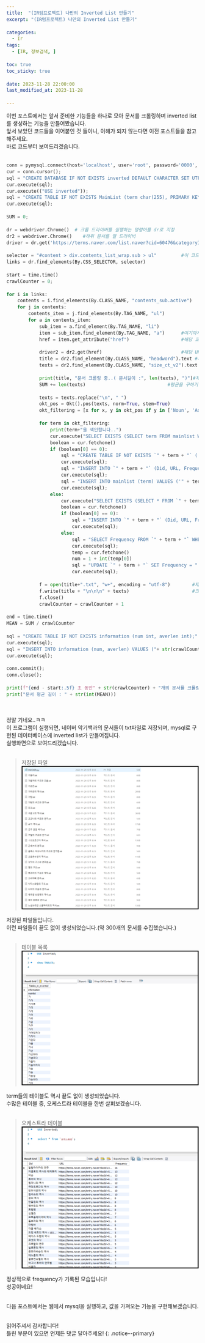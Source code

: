 ```yaml
---
title:  "(IR텀프로젝트) 나만의 Inverted List 만들기" 
excerpt: "(IR텀프로젝트) 나만의 Inverted List 만들기"

categories:
  - Ir
tags:
  - [IR, 정보검색, ]

toc: true
toc_sticky: true
 
date: 2023-11-28 22:00:00
last_modified_at: 2023-11-28

---
```


이번 포스트에서는 앞서 준비한 기능들을 하나로 모아 문서를 크롤링하며 inverted list를 생성하는 기능을 만들어봤습니다.<br>
앞서 보았던 코드들을 이어붙인 것 들이니, 이해가 되지 않는다면 이전 포스트들을 참고해주세요.<br>
바로 코드부터 보여드리겠습니다.<br><br>

```python
conn = pymysql.connect(host='localhost', user='root', password='0000', charset='utf8');
cur = conn.cursor();
sql = "CREATE DATABASE IF NOT EXISTS inverted DEFAULT CHARACTER SET UTF8;";
cur.execute(sql);
cur.execute(("USE inverted"));
sql = "CREATE TABLE IF NOT EXISTS MainList (term char(255), PRIMARY KEY (term));"
cur.execute(sql);

SUM = 0;

dr = webdriver.Chrome()  # 크롬 드라이버를 실행하는 명령어를 dr로 지정
dr2 = webdriver.Chrome()    #하위 문서를 열 드라이버
driver = dr.get('https://terms.naver.com/list.naver?cid=60476&categoryId=60476')  # 드라이버를 통해 url의 웹 페이지를 오픈

selector = "#content > div.contents_list_wrap.sub > ul"         #이 코드부터
links = dr.find_elements(By.CSS_SELECTOR, selector)

start = time.time()
crawlCounter = 0;

for i in links:
    contents = i.find_elements(By.CLASS_NAME, "contents_sub.active")
    for j in contents:
        contents_item = j.find_elements(By.TAG_NAME, "ul")
        for a in contents_item:
            sub_item = a.find_element(By.TAG_NAME, "li")
            item = sub_item.find_element(By.TAG_NAME, "a")      #여기까지는 링크가 담긴 html 구조를 찾는 부분
            href = item.get_attribute("href")                   #해당 코드에서 url을 따온다.
            
            driver2 = dr2.get(href)                             #해당 URL의 페이지를 새로운 드라이버에 띄우고
            title = dr2.find_element(By.CLASS_NAME, "headword").text #제목을 따온다
            texts = dr2.find_element(By.CLASS_NAME, "size_ct_v2").text #내용도 따온다
            
            print(title, "문서 크롤링 중..( 문서길이 :", len(texts), ")")#제목, 길이를 이용해 안내 메시지 출력
            SUM += len(texts)                              #평균을 구하기 위해 문서 길이의 합을 구함
            
            texts = texts.replace("\n", " ")
            okt_pos = Okt().pos(texts, norm=True, stem=True)
            okt_filtering = [x for x, y in okt_pos if y in ['Noun', 'Adjective', 'Verb']]
            
            for term in okt_filtering:
                print(term+"을 색인합니다..")
                cur.execute("SELECT EXISTS (SELECT term FROM mainlist WHERE term = '" + term + "' limit 1) AS FLAG")
                boolean = cur.fetchone()
                if (boolean[0] == 0):
                    sql = "CREATE TABLE IF NOT EXISTS `" + term + "` ( Did char(255), URL char(255), Frequency int, PRIMARY KEY (Did));";
                    cur.execute(sql);
                    sql = "INSERT INTO `" + term + "` (Did, URL, Frequency) VALUES ('" + title + "', '" + href + "', 1);"
                    cur.execute(sql);
                    sql = "INSERT INTO mainlist (term) VALUES ('" + term + "');"
                    cur.execute(sql);
                else:
                    cur.execute("SELECT EXISTS (SELECT * FROM `" + term + "` WHERE Did = '" + title + "' limit 1) AS FLAG")
                    boolean = cur.fetchone()
                    if (boolean[0] == 0):
                        sql = "INSERT INTO `" + term + "` (Did, URL, Frequency) VALUES ('" + title + "', '" + href + "', 1);"
                        cur.execute(sql);
                    else:
                        sql = "SELECT Frequency FROM `" + term + "` WHERE Did = '" + title + "';";
                        cur.execute(sql);
                        temp = cur.fetchone()
                        num = 1 + int(temp[0])
                        sql = "UPDATE `" + term + "` SET Frequency = " + str(num) + " WHERE Did = '" + title + "';"
                        cur.execute(sql);
            
            f = open(title+".txt", "w+", encoding = "utf-8")        #제목을 텍스트파일의 제목으로 설정하고,
            f.write(title + "\n\n\n" + texts)                       #크롤링한 제목과 내용을 저장한다.
            f.close()
            crawlCounter = crawlCounter + 1
            
end = time.time()
MEAN = SUM / crawlCounter

sql = "CREATE TABLE IF NOT EXISTS information (num int, averlen int);"
cur.execute(sql);
sql = "INSERT INTO information (num, averlen) VALUES ("+ str(crawlCounter) +", " + str(int(MEAN)) +")"
cur.execute(sql);

conn.commit();
conn.close();

print(f"{end - start:.5f} 초 동안" + str(crawlCounter) + "개의 문서를 크롤링했습니다.")
print("문서 평균 길이 : " + str(int(MEAN)))
```
<br><br>
정말 기네요..ㅋㅋ<br>
이 프로그램이 실행되면, 네이버 악기백과의 문서들이 txt파일로 저장되며, mysql로 구현된 데이터베이스에 inverted list가 만들어집니다.<br>
실행화면으로 보여드리겠습니다.<br><br>

>저장된 파일<br>
>![저장된파일](/assets/images/Ir/06/저장된파일_.png "저장된파일_")

저장된 파일들입니다.<br>
이런 파일들이 끝도 없이 생성되었습니다.(약 300개의 문서를 수집했습니다.)<br><br>

>테이블 목록<br>
>![테이블](/assets/images/Ir/06/테이블_.png "테이블_")

term들의 테이블도 역시 끝도 없이 생성되었습니다.<br>
수많은 테이블 중, 오케스트라 테이블을 한번 살펴보겠습니다.<br><br>

>오케스트라 테이블<br>
>![오케스트라](/assets/images/Ir/06/오케스트라_.png "오케스트라_")

정상적으로 frequency가 기록된 모습입니다!<br>
성공이네요!<br><br>

다음 포스트에서는 웹에서 mysql을 실행하고, 값을 가져오는 기능을 구현해보겠습니다.<br><br>

읽어주셔서 감사합니다! <br>틀린 부분이 있으면 언제든 댓글 달아주세요!
{: .notice--primary} 
